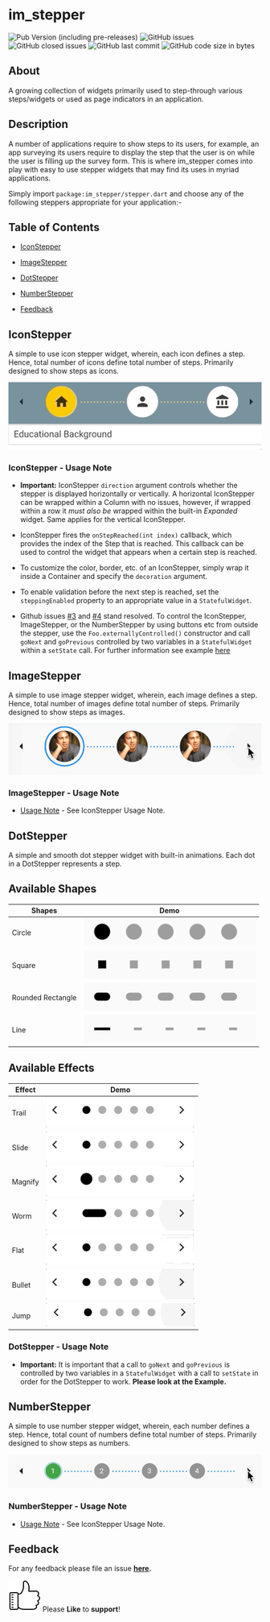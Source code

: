 # im_stepper

![Pub Version (including pre-releases)](https://img.shields.io/pub/v/im_stepper?include_prereleases)
![GitHub issues](https://img.shields.io/github/issues-raw/imujtaba8488/package_im_stepper)
![GitHub closed issues](https://img.shields.io/github/issues-closed/imujtaba8488/package_im_stepper)
![GitHub last commit](https://img.shields.io/github/last-commit/imujtaba8488/package_im_stepper)
![GitHub code size in bytes](https://img.shields.io/github/languages/code-size/imujtaba8488/package_im_stepper)

## About

A growing collection of widgets primarily used to step-through various
steps/widgets or used as page indicators in an application.

## Description

A number of applications require to show steps to its users, for example, an app
surveying its users require to display the step that the user is on while the
user is filling up the survey form. This is where im_stepper comes into play
with easy to use stepper widgets that may find its uses in myriad applications.

Simply import `package:im_stepper/stepper.dart` and choose any of the following
steppers appropriate for your application:-

## Table of Contents

* [IconStepper](#iconstepper)

* [ImageStepper](#imagestepper)

* [DotStepper](#dotstepper)

* [NumberStepper](#numberstepper)

* [Feedback](#feedback)

## IconStepper

A simple to use icon stepper widget, wherein, each icon defines a step. Hence,
total number of icons define total number of steps. Primarily designed to show
steps as icons.

![IconStepper](https://github.com/imujtaba8488/showcase/blob/master/icon_stepper_05.gif)

### IconStepper - Usage Note

* __Important:__ IconStepper `direction` argument controls whether the stepper is displayed
horizontally or vertically. A horizontal IconStepper can be wrapped within a Column
with no issues, however, if wrapped within a row it _must also be_ wrapped within
the built-in _Expanded_ widget. Same applies for the vertical IconStepper.

* IconStepper fires the `onStepReached(int index)` callback, which provides
the index of the Step that is reached. This callback can be used to control the
widget that appears when a certain step is reached.

* To customize the color, border, etc. of an IconStepper, simply wrap it inside
a Container and specify the `decoration` argument.

* To enable validation before the next step is reached, set the `steppingEnabled`
property to an appropriate value in a `StatefulWidget`.

* Github issues [#3](https://github.com/imujtaba8488/package_im_stepper/issues/3) and [#4](https://github.com/imujtaba8488/package_im_stepper/issues/3) stand resolved. To control the IconStepper, ImageStepper, or the NumberStepper by using buttons etc from outside the stepper, use the `Foo.externallyControlled()` constructor and call `goNext` and `goPrevious` controlled by two variables in a `StatefulWidget` within a `setState` call. For further information see example [here](https://pub.dev/packages/im_stepper/example)

## ImageStepper

A simple to use image stepper widget, wherein, each image defines a step. Hence,
total number of images define total number of steps. Primarily designed to show
steps as images.

![ImageStepper](https://github.com/imujtaba8488/showcase/blob/master/im_stepper/image_stepper_02.gif)

### ImageStepper - Usage Note

* [Usage Note](#iconstepper---usage-note) - See IconStepper Usage Note.

## DotStepper

A simple and smooth dot stepper widget with built-in animations. Each dot in a
DotStepper represents a step.

## Available Shapes

 **Shapes**        | **Demo**
-------------------|------------
 Circle            |![Circle](https://github.com/imujtaba8488/showcase/blob/master/dot_stepper_circle.png)
 Square            |![Square](https://github.com/imujtaba8488/showcase/blob/master/dot_stepper_square.png)
 Rounded Rectangle |![RR](https://github.com/imujtaba8488/showcase/blob/master/dot_stepper_rounded_rectangle.png)
 Line              |![Line](https://github.com/imujtaba8488/showcase/blob/master/dot_stepper_line.png)

## Available Effects

 **Effect** | **Demo**
------------|----------------
 Trail      |![Trail](https://github.com/imujtaba8488/showcase/blob/master/dot_stepper_trail.gif)
 Slide      |![Slide](https://github.com/imujtaba8488/showcase/blob/master/dot_stepper_slide.gif)
 Magnify    |![Magnify](https://github.com/imujtaba8488/showcase/blob/master/dot_stepper_magnify.gif)
 Worm       |![Worm](https://github.com/imujtaba8488/showcase/blob/master/dot_stepper_worm.gif)
 Flat       |![Flat](https://github.com/imujtaba8488/showcase/blob/master/dot_stepper_flat.gif)
 Bullet     |![Bullet](https://github.com/imujtaba8488/showcase/blob/master/dot_stepper_bullet.gif)
 Jump       |![Jump](https://github.com/imujtaba8488/showcase/blob/master/dot_stepper_jump.gif)

### DotStepper - Usage Note

* __Important:__ It is important that a call to `goNext` and `goPrevious` is
controlled by two variables in a `StatefulWidget` with a call to `setState` in
order for the DotStepper to work. __Please look at the Example.__

## NumberStepper

A simple to use number stepper widget, wherein, each number defines a step. Hence,
total count of numbers define total number of steps. Primarily designed to show
steps as numbers.

![ImageStepper](https://github.com/imujtaba8488/showcase/blob/master/im_stepper/number_stepper_01.gif)

### NumberStepper - Usage Note

* [Usage Note](#iconstepper---usage-note) - See IconStepper Usage Note.

## Feedback

For any feedback please file an issue
__[here](https://github.com/imujtaba8488/package_im_stepper/issues).__

![Like](https://github.com/imujtaba8488/showcase/blob/master/thumbs_up.png) Please __Like__ to __support__!
